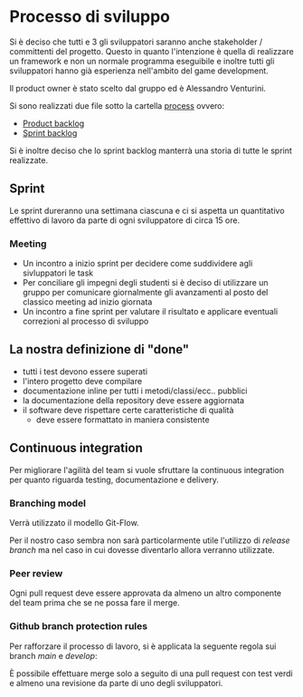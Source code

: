 # Processo di sviluppo

Si è deciso che tutti e 3 gli sviluppatori saranno anche stakeholder / committenti del progetto.
Questo in quanto l'intenzione è quella di realizzare un framework e non un normale programma eseguibile e inoltre tutti gli sviluppatori hanno già esperienza nell'ambito del game development.

Il product owner è stato scelto dal gruppo ed è Alessandro Venturini.

Si sono realizzati due file sotto la cartella [process](../process/) ovvero:
- [Product backlog](../process/product_backlog.md)
- [Sprint backlog](../process/sprint_backlog.md)

Si è inoltre deciso che lo sprint backlog manterrà una storia di tutte le sprint realizzate.

## Sprint
Le sprint dureranno una settimana ciascuna e ci si aspetta un quantitativo effettivo di lavoro da parte di ogni sviluppatore di circa 15 ore.

### Meeting
- Un incontro a inizio sprint per decidere come suddividere agli sivluppatori le task
- Per conciliare gli impegni degli studenti si è deciso di utilizzare un gruppo per comunicare giornalmente gli avanzamenti al posto del classico meeting ad inizio giornata
- Un incontro a fine sprint per valutare il risultato e applicare eventuali correzioni al processo di sviluppo

## La nostra definizione di "done"
- tutti i test devono essere superati
- l'intero progetto deve compilare
- documentazione inline per tutti i metodi/classi/ecc.. pubblici
- la documentazione della repository deve essere aggiornata
- il software deve rispettare certe caratteristiche di qualità
  - deve essere formattato in maniera consistente

## Continuous integration
Per migliorare l'agilità del team si vuole sfruttare la continuous integration per quanto riguarda testing, documentazione e delivery.

### Branching model
Verrà utilizzato il modello Git-Flow.

Per il nostro caso sembra non sarà particolarmente utile l'utilizzo di *release branch* ma nel caso in cui dovesse diventarlo allora verranno utilizzate.

### Peer review
Ogni pull request deve essere approvata da almeno un altro componente del team prima che se ne possa fare il merge.

### Github branch protection rules
Per rafforzare il processo di lavoro, si è applicata la seguente regola sui branch *main* e *develop*:

È possibile effettuare merge solo a seguito di una pull request con test verdi e almeno una revisione da parte di uno degli sviluppatori.

